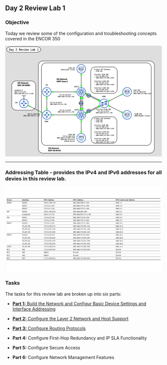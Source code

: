 ## Day 2 Review Lab 1

### Objective
Today we review some of the configuration and troubleshooting concepts covered in the ENCOR 350

![Lab topology](https://github.com/tech-zero/assets/blob/main/images/gns3-img2.png)

---

### Addressing Table - provides the IPv4 and IPv6 addresses for all devies in this review lab.
![Lab topology](https://github.com/tech-zero/assets/blob/main/images/day2addresstable.png)

### Tasks
The tasks for this review lab are broken up into six parts:
- [**Part 1:** Build the Network and Configur Basic Device Settings and Interface Addressing](https://github.com/tech-zero/assets/blob/main/solutions/day2lab1-1.md)

- [**Part 2:** Configure the Layer 2 Network and Host Support](https://github.com/tech-zero/assets/blob/main/solutions/day2lab1-2.md)

- [**Part 3:** Configure Routing Protocols](https://github.com/tech-zero/assets/blob/main/solutions/day2lab1-3.md)

- **Part 4:** Configure First-Hop Redundancy and IP SLA Functionality

- **Part 5:** Configure Secure Access

- **Part 6:** Configure Network Management Features
